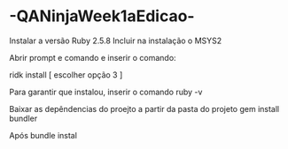 # -QANinjaWeek1aEdicao-

Instalar a versão Ruby 2.5.8
Incluir na instalação o MSYS2

Abrir prompt e comando e inserir o comando:

ridk install [ escolher opção 3 ]

Para garantir que instalou, inserir o comando
ruby -v

Baixar as depêndencias do proejto a partir da pasta do projeto 
gem install bundler

Após
bundle instal
